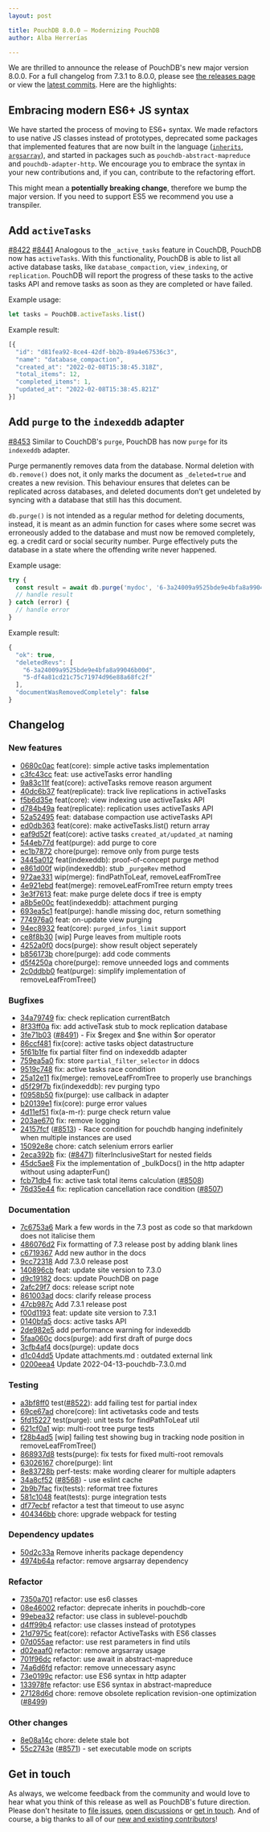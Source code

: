 ```yaml
---
layout: post

title: PouchDB 8.0.0 — Modernizing PouchDB
author: Alba Herrerías

---
```


We are thrilled to announce the release of PouchDB's new major version 8.0.0. For a full changelog from 7.3.1 to 8.0.0, please see [the releases page](https://github.com/pouchdb/pouchdb/releases) or view the [latest commits](https://github.com/pouchdb/pouchdb/compare/7.3.1...8.0.0). Here are the highlights:

## Embracing modern ES6+ JS syntax

We have started the process of moving to ES6+ syntax. We made refactors to use native JS classes instead of prototypes, deprecated some packages that implemented features that are now built in the language ([`inherits`](https://github.com/pouchdb/pouchdb/commit/50d2c33a9c262b0d44c39abb5c40c6685e3fcd8e), [`argsarray`](https://github.com/pouchdb/pouchdb/commit/4974b64a67723fc8ec2d471c0590502dfe104760)), and started in packages such as `pouchdb-abstract-mapreduce` and `pouchdb-adapter-http`. We encourage you to embrace the syntax in your new contributions and, if you can, contribute to the refactoring effort. 

This might mean a **potentially breaking change**, therefore we bump the major version. If you need to support ES5 we recommend you use a transpiler. 

## Add `activeTasks`

[#8422](https://github.com/pouchdb/pouchdb/issues/8422) [#8441](https://github.com/pouchdb/pouchdb/issues/8441) Analogous to the `_active_tasks` feature in CouchDB, PouchDB now has `activeTasks`. With this functionality, PouchDB is able to list all active database tasks, like `database_compaction`, `view_indexing`, or `replication`. PouchDB will report the progress of these tasks to the active tasks API and remove tasks as soon as they are completed or have failed.

Example usage:
```js
let tasks = PouchDB.activeTasks.list()
```

Example result:

```js
[{
  "id": "d81fea92-8ce4-42df-bb2b-89a4e67536c3",
  "name": "database_compaction",
  "created_at": "2022-02-08T15:38:45.318Z",
  "total_items": 12,
  "completed_items": 1,
  "updated_at": "2022-02-08T15:38:45.821Z"
}]
```

## Add `purge` to the `indexeddb` adapter

[#8453](https://github.com/pouchdb/pouchdb/pull/8453) Similar to CouchDB's `purge`, PouchDB has now `purge` for its `indexeddb` adapter.

Purge permanently removes data from the database. Normal deletion with `db.remove()` does not, it only marks the document as `_deleted=true` and creates a new revision. This behaviour ensures that deletes can be replicated across databases, and deleted documents don’t get undeleted by syncing with a database that still has this document.

`db.purge()` is not intended as a regular method for deleting documents, instead, it is meant as an admin function for cases where some secret was erroneously added to the database and must now be removed completely, eg. a credit card or social security number. Purge effectively puts the database in a state where the offending write never happened.

Example usage:

```js
try {
  const result = await db.purge('mydoc', '6-3a24009a9525bde9e4bfa8a99046b00d');
  // handle result
} catch (error) {
  // handle error
}
```

Example result:

```js
{
  "ok": true,
  "deletedRevs": [
    "6-3a24009a9525bde9e4bfa8a99046b00d",
    "5-df4a81cd21c75c71974d96e88a68fc2f"
  ],
  "documentWasRemovedCompletely": false
}
```


## Changelog

### New features

* [0680c0ac](https://github.com/pouchdb/pouchdb/commit/0680c0acad8ba12bbe7af28ffef7e2de51f8d1d8) feat(core): simple active tasks implementation
* [c3fc43cc](https://github.com/pouchdb/pouchdb/commit/c3fc43cc1264406e50bb701981a84e3f7bcae0f8) feat: use activeTasks error handling
* [9a83c11f](https://github.com/pouchdb/pouchdb/commit/9a83c11f3f3d5905dfb2570bc9b6600a4b4bd96b) feat(core): activeTasks remove reason argument
* [40dc6b37](https://github.com/pouchdb/pouchdb/commit/40dc6b37e273d08d27afa1a09759997d92d91aa9) feat(replicate): track live replications in activeTasks
* [f5b6d35e](https://github.com/pouchdb/pouchdb/commit/f5b6d35ee3a3c4e036f9724543ec2cc0df8c692b) feat(core): view indexing use activeTasks API
* [d784b49a](https://github.com/pouchdb/pouchdb/commit/d784b49a956d82c4821ed675a51a0f053680e9c7) feat(replicate): replication uses activeTasks API
* [52a52495](https://github.com/pouchdb/pouchdb/commit/52a52495304ae810aac1f5bddb5af2a6d59457e7) feat: database compaction use activeTasks API
* [ed0db363](https://github.com/pouchdb/pouchdb/commit/ed0db363f959eb866c94339efcfb0c9bab26456b) feat(core): make activeTasks.list() return array
* [eaf9d52f](https://github.com/pouchdb/pouchdb/commit/eaf9d52fd50b37c1b75bc46d1ebdf0ffd16f0fd3) feat(core): active tasks `created_at/updated_at` naming
* [544eb77d](https://github.com/pouchdb/pouchdb/commit/544eb77d1f2ca6fc33eebc2511920af5f6806b68) feat(purge): add purge to core
* [ec1b7872](https://github.com/pouchdb/pouchdb/commit/ec1b7872264d850a10afb584e3afc147af76ac40) chore(purge): remove only from purge tests
* [3445a012](https://github.com/pouchdb/pouchdb/commit/3445a012d7d51de7afbaa2eea4c18e85a5fde992) feat(indexeddb): proof-of-concept purge method
* [e861d00f](https://github.com/pouchdb/pouchdb/commit/e861d00fe0fc15137630fb238d0dd5668b0efe86) wip(indexeddb): stub `_purgeRev` method
* [972ae331](https://github.com/pouchdb/pouchdb/commit/972ae331dc731445a48f37de729bd5a1737a9864) wip(merge): findPathToLeaf, removeLeafFromTree
* [4e921ebd](https://github.com/pouchdb/pouchdb/commit/4e921ebdfa224e8ed850bc91d3cb0927bf4522b9) feat(merge): removeLeafFromTree return empty trees
* [3e3f7613](https://github.com/pouchdb/pouchdb/commit/3e3f7613cb34c2e09b936feddfda0ad5f42dfe29) feat: make purge delete docs if tree is empty
* [a8b5e00c](https://github.com/pouchdb/pouchdb/commit/a8b5e00c046baf223f2d726bf43422e10a9c4fde) feat(indexeddb): attachment purging
* [693ea5c1](https://github.com/pouchdb/pouchdb/commit/693ea5c17d222ab2dce72131e4cd71005ef85541) feat(purge): handle missing doc, return something
* [774976a0](https://github.com/pouchdb/pouchdb/commit/774976a02781c3953727244706adfb0d5cce420a) feat: on-update view purging
* [94ec8932](https://github.com/pouchdb/pouchdb/commit/94ec8932fd79a2993c82a5381ae34d64c286375f) feat(core): `purged_infos_limit` support
* [ce8f8b30](https://github.com/pouchdb/pouchdb/commit/ce8f8b308f4509def96272693f797deac05b55e0) [wip] Purge leaves from multiple roots
* [4252a0f0](https://github.com/pouchdb/pouchdb/commit/4252a0f0ba71ab63f493709fe81e5e63baeb5dee) docs(purge): show result object seperately
* [b856173b](https://github.com/pouchdb/pouchdb/commit/b856173b436c201d86c0c63319eaf0dc8396a772) chore(purge): add code comments
* [d5f4250a](https://github.com/pouchdb/pouchdb/commit/d5f4250a3539b62c430203441bcb02fa41e00ae2) chore(purge): remove unneeded logs and comments
* [2c0ddbb0](https://github.com/pouchdb/pouchdb/commit/2c0ddbb01e9d01ba2b4ccc754ff855a15173208c) feat(purge): simplify implementation of removeLeafFromTree()

### Bugfixes

* [34a79749](https://github.com/pouchdb/pouchdb/commit/34a797499b82df58c9005ee6dc4d5f179d4f6ebd) fix: check replication currentBatch
* [8f33ff0a](https://github.com/pouchdb/pouchdb/commit/8f33ff0a3b2042de51bc59bb570516fdc6a20d92) fix: add activeTask stub to mock replication database
* [3fe71b03](https://github.com/pouchdb/pouchdb/commit/3fe71b036a37f3cf983f47937bd9ccd0788fead6) ([#8491](https://github.com/pouchdb/pouchdb/issues/8491)) - Fix $regex and $ne within $or operator
* [86ccf481](https://github.com/pouchdb/pouchdb/commit/86ccf4811b7d420d865f86fbef62280ff3c83d88) fix(core): active tasks object datastructure
* [5f61b1fe](https://github.com/pouchdb/pouchdb/commit/5f61b1fe128bb6091d28555ee8d44f185371923f) fix partial filter find on indexeddb adapter
* [759ea5a0](https://github.com/pouchdb/pouchdb/commit/759ea5a0c0c6a7518fb9efbc0404a81959127448) fix: store `partial_filter_selector` in ddocs
* [9519c748](https://github.com/pouchdb/pouchdb/commit/9519c748c48cbac41451039765c758e5987bbc57) fix: active tasks race condition
* [25a12e11](https://github.com/pouchdb/pouchdb/commit/25a12e11682aaf462ec62727bfebe29c9c418a06) fix(merge): removeLeafFromTree to properly use branchings
* [d5f29f7b](https://github.com/pouchdb/pouchdb/commit/d5f29f7b73e7d0bea57dfa6398815c22cb5d6dff) fix(indexeddb): rev purging typo
* [f0958b50](https://github.com/pouchdb/pouchdb/commit/f0958b50273c0c16c5277c50069e2c9d2739115a) fix(purge): use callback in adapter
* [b20139e1](https://github.com/pouchdb/pouchdb/commit/b20139e176ea792bf22d263ddb62a646e2c7cd2f) fix(core): purge error values
* [4d11ef51](https://github.com/pouchdb/pouchdb/commit/4d11ef51fc3c275c46d465678cf499e18371744c) fix(a-m-r): purge check return value
* [203ae670](https://github.com/pouchdb/pouchdb/commit/203ae67030473285a3188df23dbfba7a088c4482) fix: remove logging
* [24157fcf](https://github.com/pouchdb/pouchdb/commit/24157fcf27ffa429c248770ee7997a46f3696117) ([#8513](https://github.com/pouchdb/pouchdb/pull/8513)) - Race condition for pouchdb hanging indefinitely when multiple instances are used
* [15092e8e](https://github.com/pouchdb/pouchdb/commit/15092e8eefaac5604afe2155ed7d38872bea40be) chore: catch selenium errors earlier
* [2eca392b](https://github.com/pouchdb/pouchdb/commit/2eca392bfae8c76bfb8d25b75414e5b47381a653) fix: ([#8471](https://github.com/pouchdb/pouchdb/pull/8471)) filterInclusiveStart for nested fields
* [45dc5ae8](https://github.com/pouchdb/pouchdb/commit/45dc5ae81d67ef37f62b06463a0d3a1f03395b6e) Fix the implementation of _bulkDocs() in the http adapter without using adapterFun()
* [fcb71db4](https://github.com/pouchdb/pouchdb/commit/fcb71db4df332afa03c88112af928da6b9b15f52) fix: active task total items calculation ([#8508](https://github.com/pouchdb/pouchdb/pull/8508))
* [76d35e44](https://github.com/pouchdb/pouchdb/commit/76d35e44119cab340a40400e6dff55289cb744b3) fix: replication cancellation race condition ([#8507](https://github.com/pouchdb/pouchdb/pull/8507))

### Documentation 

* [7c6753a6](https://github.com/pouchdb/pouchdb/commit/7c6753a6fd802191d51adcbcf153c5f646786f4d) Mark a few words in the 7.3 post as code so that markdown does not italicise them
* [486076d2](https://github.com/pouchdb/pouchdb/commit/486076d2892a35562aed7804246a1efe70ced41f) Fix formatting of 7.3 release post by adding blank lines
* [c6719367](https://github.com/pouchdb/pouchdb/commit/c6719367d30234f407bb83729ebea9e1cd08e76d) Add new author in the docs
* [9cc72318](https://github.com/pouchdb/pouchdb/commit/9cc72318806cdce5ef0b2916468f5226c1974fb6) Add 7.3.0 release post
* [140896cb](https://github.com/pouchdb/pouchdb/commit/140896cbdff064b5308cc3d55c481f4034855145) feat: update site version to 7.3.0
* [d9c19182](https://github.com/pouchdb/pouchdb/commit/d9c191821eaaf46da1d7b39ed643247d6160cf93) docs: update PouchDB on page
* [2afc29f7](https://github.com/pouchdb/pouchdb/commit/2afc29f7778696d69f8801e32ca3c126f5e5dd1b) docs: release script note
* [861003ad](https://github.com/pouchdb/pouchdb/commit/861003adecaab343ca7f10ae476638dc4f5fb9e3) docs: clarify release process
* [47cb987c](https://github.com/pouchdb/pouchdb/commit/47cb987cecbddb72058a7891e23aebb0f2cd57ca) Add 7.3.1 release post
* [f00d1193](https://github.com/pouchdb/pouchdb/commit/f00d1193ac7df78b44db8302c01f02b585875f00) feat: update site version to 7.3.1
* [0140bfa5](https://github.com/pouchdb/pouchdb/commit/0140bfa57c7100ad72cff65797e953e7bf80b417) docs: active tasks API
* [2de982e5](https://github.com/pouchdb/pouchdb/commit/2de982e557cca2216e874aec36848cfb7d4d0eea) add performance warning for indexeddb
* [5faa060c](https://github.com/pouchdb/pouchdb/commit/5faa060c01b8b6e4a753a90b73fc493ef800334e) docs(purge): add first draft of purge docs
* [3cfb4af4](https://github.com/pouchdb/pouchdb/commit/3cfb4af4c03eb275675f216bcc74db4f23224aab) docs(purge): update docs
* [d1c04dd5](https://github.com/pouchdb/pouchdb/commit/d1c04dd5d96582d8361aed54ab463b8464147ea9) Update attachments.md : outdated external link
* [0200eea4](https://github.com/pouchdb/pouchdb/commit/0200eea4d61c44fa426c81946d230540bc5bc332) Update 2022-04-13-pouchdb-7.3.0.md

### Testing

* [a3bf8ff0](https://github.com/pouchdb/pouchdb/commit/a3bf8ff0862c5918ae2a1a06ef2851bbbc9a0c40) test([#8522](https://github.com/pouchdb/pouchdb/issues/8522)): add failing test for partial index
* [69ce67ad](https://github.com/pouchdb/pouchdb/commit/69ce67ad7409d544f23ce71fe09c482df58490b8) chore(core): lint activetasks code and tests
* [5fd15227](https://github.com/pouchdb/pouchdb/commit/5fd15227832f02818be445dab94feab4b0426f24) test(purge): unit tests for findPathToLeaf util
* [621cf0a1](https://github.com/pouchdb/pouchdb/commit/621cf0a14234869893b08c64626b099a8b6bf5c2) wip: multi-root tree purge tests
* [f28b4ad5](https://github.com/pouchdb/pouchdb/commit/f28b4ad5aebf7f34eff6d8ae164b48cb32472125) [wip] failing test showing bug in tracking node position in removeLeafFromTree()
* [868937d8](https://github.com/pouchdb/pouchdb/commit/868937d8ae47151d39fb5acaa979c4112eed5b73) tests(purge): fix tests for fixed multi-root removals
* [63026167](https://github.com/pouchdb/pouchdb/commit/63026167572f4066643882866c961c7539ce97bc) chore(purge): lint
* [8e83728b](https://github.com/pouchdb/pouchdb/commit/8e83728ba43463dc075c3c121744f46289c44331) perf-tests: make wording clearer for multiple adapters
* [34a8cf52](https://github.com/pouchdb/pouchdb/commit/34a8cf525010c7b498dd2f61096c6c36326c9be5) ([#8568](https://github.com/pouchdb/pouchdb/pull/8568)) - use eslint cache
* [2b9b7fac](https://github.com/pouchdb/pouchdb/commit/2b9b7fac7ee3148b8037a37b41f87f6eb3ef5138) fix(tests): reformat tree fixtures
* [581c1048](https://github.com/pouchdb/pouchdb/commit/581c104883968ad2d03336068be632021560cad6) feat(tests): purge integration tests
* [df77ecbf](https://github.com/pouchdb/pouchdb/commit/df77ecbfb7dc04ff5c8c765a1858c5ba2bf016ab) refactor a test that timeout to use async
* [404346bb](https://github.com/pouchdb/pouchdb/commit/404346bba500c357c0276ad15762e985fb143eea) chore: upgrade webpack for testing

### Dependency updates

* [50d2c33a](https://github.com/pouchdb/pouchdb/commit/50d2c33a9c262b0d44c39abb5c40c6685e3fcd8e) Remove inherits package dependency
* [4974b64a](https://github.com/pouchdb/pouchdb/commit/4974b64a67723fc8ec2d471c0590502dfe104760) refactor: remove argsarray dependency

### Refactor

* [7350a701](https://github.com/pouchdb/pouchdb/commit/7350a701458bf77fca989ad9103cea1ed787544a) refactor: use es6 classes
* [08e46002](https://github.com/pouchdb/pouchdb/commit/08e4600203b8938bdc40180d9fbec28ff724373c) refactor: deprecate inherits in pouchdb-core
* [99ebea32](https://github.com/pouchdb/pouchdb/commit/99ebea32f39adc3f5feb47d1b3c57414c8ad0872) refactor: use class in sublevel-pouchdb
* [d4ff99b4](https://github.com/pouchdb/pouchdb/commit/d4ff99b4282c60f8ebdc48f245ef510a7287c807) refactor: use classes instead of prototypes
* [21d7975c](https://github.com/pouchdb/pouchdb/commit/21d7975c57b8dbaa3598ff7a0fc36f3a76c1fd37) feat(core): refactor ActiveTasks with ES6 classes
* [07d055ae](https://github.com/pouchdb/pouchdb/commit/07d055ae8a375366281ff12cec5519d3a42d120f) refactor: use rest parameters in find utils
* [d02eaaf0](https://github.com/pouchdb/pouchdb/commit/d02eaaf0a445a388d522052f3e2147c55881ebcd) refactor: remove argsarray usage
* [701f96dc](https://github.com/pouchdb/pouchdb/commit/701f96dc7c4ba2a598f46381b645a5c4c399b154) refactor: use await in abstract-mapreduce
* [74a6d6fd](https://github.com/pouchdb/pouchdb/commit/74a6d6fdbff0b0b0ade148562794107f25581091) refactor: remove unnecessary async
* [73e0199c](https://github.com/pouchdb/pouchdb/commit/73e0199cd1116352cc714266a4490d1f121f268a) refactor: use ES6 syntax in http adapter
* [133978fe](https://github.com/pouchdb/pouchdb/commit/133978fe771ff669a1855bf51910bce86f8777d6) refactor: use ES6 syntax in abstract-mapreduce
* [27128d6d](https://github.com/pouchdb/pouchdb/commit/27128d6df5059db263dcab8f7d4292321e2f975b) chore: remove obsolete replication revision-one optimization ([#8499](https://github.com/pouchdb/pouchdb/pull/8499))

### Other changes

* [8e08a14c](https://github.com/pouchdb/pouchdb/commit/8e08a14cb2706ca8ebbd587aa43b055d670b9383) chore: delete stale bot
* [55c2743e](https://github.com/pouchdb/pouchdb/commit/55c2743e4b17a85b21f4f888ff8f02a2b31beaaa) ([#8571](https://github.com/pouchdb/pouchdb/pull/8571)) - set executable mode on scripts


## Get in touch

As always, we welcome feedback from the community and would love to hear what you think of this release as well as PouchDB's future direction. Please don't hesitate to [file issues](https://github.com/pouchdb/pouchdb/issues), [open discussions](https://github.com/pouchdb/pouchdb/discussions) or [get in touch](https://github.com/pouchdb/pouchdb/blob/master/CONTRIBUTING.md#get-in-touch). And of course, a big thanks to all of our [new and existing contributors](https://github.com/pouchdb/pouchdb/graphs/contributors)!
